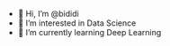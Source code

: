 - 👋 Hi, I’m @bididi
- 👀 I’m interested in Data Science
- 🌱 I’m currently learning Deep Learning

<!---
bididi/bididi is a ✨ special ✨ repository because its `README.md` (this file) appears on your GitHub profile.
You can click the Preview link to take a look at your changes.
--->
